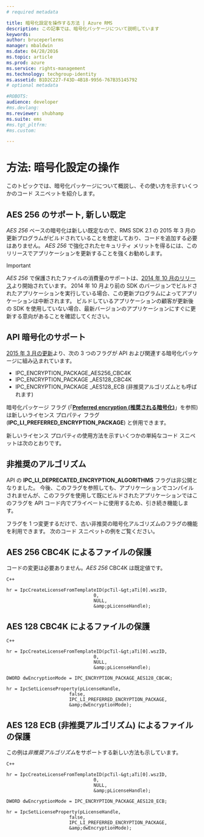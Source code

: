 ```yaml
---
# required metadata

title: 暗号化設定を操作する方法 | Azure RMS
description: この記事では、暗号化パッケージについて説明しています
keywords:
author: bruceperlerms
manager: mbaldwin
ms.date: 04/28/2016
ms.topic: article
ms.prod: azure
ms.service: rights-management
ms.technology: techgroup-identity
ms.assetid: B1D2C227-F43D-4B18-9956-767B35145792
# optional metadata

#ROBOTS:
audience: developer
#ms.devlang:
ms.reviewer: shubhamp
ms.suite: ems
#ms.tgt_pltfrm:
#ms.custom:

---
```


# 方法: 暗号化設定の操作

このトピックでは、暗号化パッケージについて概説し、その使い方を示すいくつかのコード スニペットを紹介します。

## AES 256 のサポート, 新しい既定

*AES 256* ベースの暗号化は新しい既定なので、RMS SDK 2.1 の 2015 年 3 月の更新プログラムがビルドされていることを想定しており、コードを追加する必要はありません。 *AES 256* で強化されたセキュリティ メリットを得るには、このリリースでアプリケーションを更新することを強くお勧めします。

> [!IMPORTANT]
> *AES 256* で保護されたファイルの消費量のサポートは、[2014 年 10 月のリリース](release-notes-rtm.md)より開始されています。 2014 年 10 月より前の SDK のバージョンでビルドされたアプリケーションを実行している場合、この更新プログラムによってアプリケーションは中断されます。 ビルドしているアプリケーションの顧客が更新後の SDK を使用していない場合、最新バージョンのアプリケーションにすぐに更新する意向があることを確認してください。

 
## API 暗号化のサポート

[2015 年 3 月の更新](release-notes-rtm.md)より、次の 3 つのフラグが API および関連する暗号化パッケージに組み込まれています。

-   IPC\_ENCRYPTION\_PACKAGE\_AES256\_CBC4K
-   IPC\_ENCRYPTION\_PACKAGE \_AES128\_CBC4K
-   IPC\_ENCRYPTION\_PACKAGE \_AES128\_ECB (非推奨アルゴリズムとも呼ばれます)

暗号化パッケージ フラグ (「[**Preferred encryption (推奨される暗号化)**](/rights-management/sdk/2.1/api/win/constants#msipc_preferred_encryption)」を参照) は新しいライセンス プロパティ フラグ (**IPC\_LI\_PREFERRED\_ENCRYPTION\_PACKAGE**) と併用できます。

新しいライセンス プロパティの使用方法を示すいくつかの単純なコード スニペットは次のとおりです。

## 非推奨のアルゴリズム

API の **IPC\_LI\_DEPRECATED\_ENCRYPTION\_ALGORITHMS** フラグは非公開となりました。 今後、このフラグを参照しても、アプリケーションでコンパイルされませんが、このフラグを使用して既にビルドされたアプリケーションではこのフラグを API コード内でプライベートに使用するため、引き続き機能します。

フラグを 1 つ変更するだけで、古い非推奨の暗号化アルゴリズムのフラグの機能を利用できます。 次のコード スニペットの例をご覧ください。

## AES 256 CBC4K によるファイルの保護

コードの変更は必要ありません。*AES 256* CBC4K は既定値です。

    C++

    hr = IpcCreateLicenseFromTemplateID(pcTil-&gt;aTi[0].wszID,
                                    0,
                                    NULL,
                                    &amp;pLicenseHandle);


## AES 128 CBC4K によるファイルの保護

    C++

    hr = IpcCreateLicenseFromTemplateID(pcTil-&gt;aTi[0].wszID,
                                    0,
                                    NULL,
                                    &amp;pLicenseHandle);

    DWORD dwEncryptionMode = IPC_ENCRYPTION_PACKAGE_AES128_CBC4K;

    hr = IpcSetLicenseProperty(pLicenseHandle,
                           false,
                           IPC_LI_PREFERRED_ENCRYPTION_PACKAGE,
                           &amp;dwEncryptionMode);


## AES 128 ECB (非推奨アルゴリズム) によるファイルの保護

この例は*非推奨アルゴリズム*をサポートする新しい方法も示しています。

    C++
    
    hr = IpcCreateLicenseFromTemplateID(pcTil-&gt;aTi[0].wszID,
                                    0,
                                    NULL,
                                    &amp;pLicenseHandle);

    DWORD dwEncryptionMode = IPC_ENCRYPTION_PACKAGE_AES128_ECB;

    hr = IpcSetLicenseProperty(pLicenseHandle,
                           false,
                           IPC_LI_PREFERRED_ENCRYPTION_PACKAGE,
                           &amp;dwEncryptionMode);

 

 


<!--HONumber=Jun16_HO2-->


